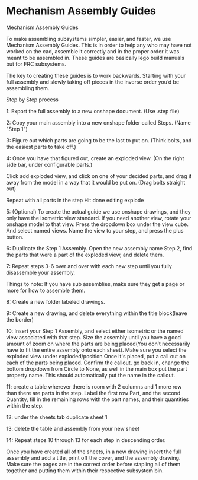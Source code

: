 # Mechanism Assembly Guides


Mechanism Assembly Guides

To make assembling subsystems simpler, easier, and faster, we use Mechanism Assembly Guides. This is in order to help any who may have not worked on the cad, assemble it correctly and in the proper order it was meant to be assembled in. These guides are basically lego build manuals but for FRC subsystems. 

The key to creating these guides is to work backwards. Starting with your full assembly and slowly taking off pieces in the inverse order you’d be assembling them. 

Step by Step process

1: Export the full assembly to a new onshape document. (Use .step file)

2: Copy your main assembly into a new onshape folder called Steps. (Name "Step 1")

3: Figure out which parts are going to be the last to put on. (Think bolts, and the easiest parts to take off.)

4: Once you have that figured out, create an exploded view. (On the right side bar, under configurable parts.)

Click add exploded view, and click on one of your decided parts, and drag it away from the model in a way that it would be put on. (Drag bolts straight out)

Repeat with all parts in the step
Hit done editing explode

5: (Optional) To create the actual guide we use onshape drawings, and they only have the isometric view standard. If you need another view, rotate your onshape model to that view. Press the dropdown box under the view cube. And select named views. Name the view to your step, and press the plus button.

6: Duplicate the Step 1 Assembly. Open the new assembly name Step 2, find the parts that were a part of the exploded view, and delete them.

7: Repeat steps 3-6 over and over with each new step until you fully disassemble your assembly. 

Things to note: If you have sub assemblies, make sure they get a page or more for how to assemble them.

8: Create a new folder labeled drawings.

9: Create a new drawing, and delete everything within the title block(leave the border)

10: Insert your Step 1 Assembly, and select either isometric or the named view associated with that step. 
Size the assembly until you have a good amount of zoom on where the parts are being placed(You don’t necessarily have to fit the entire assembly onto each sheet). 
Make sure you select the exploded view under exploded/position
Once it's placed, put a call out on each of the parts being placed. Confirm the callout, go back in, change the bottom dropdown from Circle to None, as well in the main box put the part property name. This should automatically put the name in the callout.

11: create a table wherever there is room with 2 columns and 1 more row than there are parts in the step. Label the first row Part, and the second Quantity, fill in the remaining rows with the part names, and their quantities within the step. 

12: under the sheets tab duplicate sheet 1

13: delete the table and assembly from your new sheet

14: Repeat steps 10 through 13 for each step in descending order. 


Once you have created all of the sheets, in a new drawing insert the full assembly and add a title, print off the cover, and the assembly drawing. Make sure the pages are in the correct order before stapling all of them together and putting them within their respective subsystem bin. 

